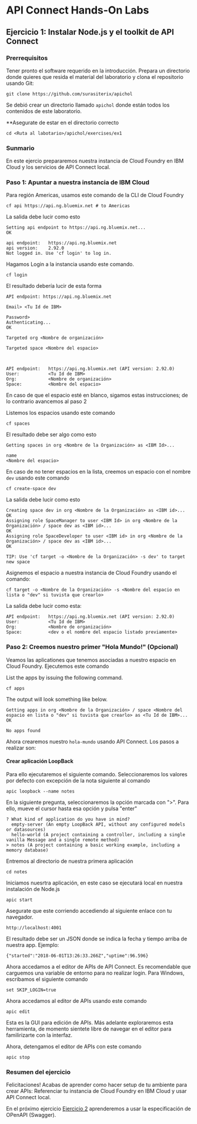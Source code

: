 # API Connect Hands-On Labs

## Ejercicio 1: Instalar Node.js y el toolkit de API Connect

### Prerrequisitos

Tener pronto el software requerido en la introducción. Prepara un directorio donde quieres que resida el material del laboratorio y clona el repositorio usando Git:

```
git clone https://github.com/surasiterix/apichol
```

Se debió crear un directorio llamado `apichol` donde están todos los contenidos de este laboratorio.

**Asegurate de estar en el directorio correcto

```
cd <Ruta al labotario>/apichol/exercises/ex1
```

### Sunmario

En este ejercio prepararemos nuestra instancia de Cloud Foundry en IBM Cloud y los servicios de API Connect local.

### Paso 1: Apuntar a nuestra instancia de IBM Cloud

Para región Americas, usamos este comando de la CLI de Cloud Foundry

```
cf api https://api.ng.bluemix.net # to Americas
```
La salida debe lucir como esto

```
Setting api endpoint to https://api.ng.bluemix.net...
OK

api endpoint:   https://api.ng.bluemix.net
api version:    2.92.0
Not logged in. Use 'cf login' to log in.  
```

Hagamos Login a la instancia usando este comando.

```
cf login
```

El resultado debería lucir de esta forma

```
API endpoint: https://api.ng.bluemix.net

Email> <Tu Id de IBM>

Password>
Authenticating...
OK

Targeted org <Nombre de organización>

Targeted space <Nombre del espacio>



API endpoint:   https://api.ng.bluemix.net (API version: 2.92.0)
User:           <Tu Id de IBM>
Org:            <Nombre de organización>
Space:          <Nombre del espacio>
```

En caso de que el espacio esté en blanco, sigamos estas instrucciones; de lo contrario avancemos al paso 2

Listemos los espacios usando este comando

```
cf spaces
```

El resultado debe ser algo como esto

```
Getting spaces in org <Nombre de la Organización> as <IBM Id>...

name
<Nombre del espacio>
```

En caso de no tener espacios en la lista, creemos un espacio con el nombre `dev` usando este comando

```
cf create-space dev
```

La salida debe lucir como esto

```
Creating space dev in org <Nombre de la Organización> as <IBM id>...
OK
Assigning role SpaceManager to user <IBM Id> in org <Nombre de la Organización> / space dev as <IBM id>...
OK
Assigning role SpaceDeveloper to user <IBM id> in org <Nombre de la Organización> / space dev as <IBM id>...
OK

TIP: Use 'cf target -o <Nombre de la Organización> -s dev' to target new space
```

Asignemos el espacio a nuestra instancia de Cloud Foundry usando el comando:

```
cf target -o <Nombre de la Organización> -s <Nombre del espacio en lista o "dev" si tuvista que crearlo>
```

La salida debe lucir como esta:

```
API endpoint:   https://api.ng.bluemix.net (API version: 2.92.0)
User:           <Tu Id de IBM>
Org:            <Nombre de organización>
Space:          <dev o el nombre del espacio listado previamente>
```

### Paso 2: Creemos nuestro primer "Hola Mundo!" (Opcional)

Veamos las aplicationes que tenemos asociadas a nuestro espacio en Cloud Foundry. Ejecutemos este comando

List the apps by issuing the following command.

```
cf apps
```

The output will look something like below.

```
Getting apps in org <Nombre de la Organización> / space <Nombre del espacio en lista o "dev" si tuvista que crearlo> as <Tu Id de IBM>...
OK

No apps found
```
Ahora crearemos nuestro `hola-mundo` usando API Connect. Los pasos a realizar son:

#### Crear aplicación LoopBack

Para ello ejecutaremos el siguiente comando. Seleccionaremos los valores por defecto con excepción de la nota siguiente al comando 

```
apic loopback --name notes
```

En la siguiente pregunta, seleccionaremos la opción marcada con ">". Para ello, mueve el cursor hasta esa opción y pulsa "enter"

```
? What kind of application do you have in mind?
  empty-server (An empty LoopBack API, without any configured models or datasources)
  hello-world (A project containing a controller, including a single vanilla Message and a single remote method)
> notes (A project containing a basic working example, including a memory database)
```

Entremos al directorio de nuestra primera aplicación

```
cd notes
```

Iniciamos nuesrtra aplicación, en este caso se ejecutará local en nuestra instalación de Node.js

```
apic start
```

Asegurate que este corriendo accediendo al siguiente enlace con tu navegador.

```
http://localhost:4001
```

El resultado debe ser un JSON donde se indica la fecha y tiempo arriba de nuestra app. Ejemplo:

```
{"started":"2018-06-01T13:26:33.266Z","uptime":96.596}
```

Ahora accedamos a el editor de APIs de API Connect. Es recomendable que carguemos una variable de entorno para no realizar login. Para Windows, escribamos el siguiente comando

```
set SKIP_LOGIN=true
```
Ahora accedamos al editor de APIs usando este comando

```
apic edit
```

Esta es la GUI para edición de APIs. Más adelante exploraremos esta herramienta, de momento sientete libre de navegar en el editor para familirizarte con la interfaz. 

Ahora, detengamos el editor de APIs con este comando

```
apic stop
```

### Resumen del ejercicio

Felicitaciones! Acabas de aprender como hacer setup de tu ambiente para crear APIs: Referenciar tu instancia de Cloud Foundry en IBM Cloud y usar API Connect local.

En el próximo ejercicio [Ejercicio 2](../ex2) aprenderemos a usar la especificación de OPenAPI (Swagger).
